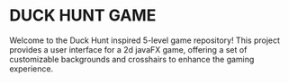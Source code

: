 # DUCK HUNT GAME
Welcome to the Duck Hunt inspired 5-level game repository! This project provides a user interface for a 2d javaFX game, offering a set of customizable backgrounds and crosshairs to enhance the gaming experience.
